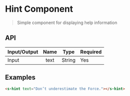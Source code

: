 # Hint Component

> Simple component for displaying help information

## API


| Input/Output  | Name          | Type   | Required |
| ------------- |:-------------:|:------:| -------- |
| Input         | text          | String | Yes


## Examples

```html
<s-hint text="Don’t underestimate the Force."></s-hint>
```